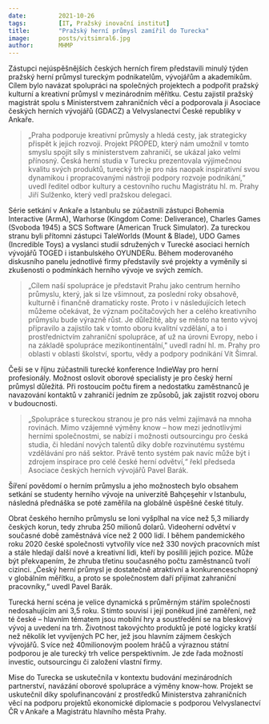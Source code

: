 ```yaml
---
date:         2021-10-26
tags:         [IT, Pražský inovační institut]
title:        "Pražský herní průmysl zamířil do Turecka"
image: 	      posts/vitsimral6.jpg
author:       MHMP
---
```


Zástupci nejúspěšnějších českých herních firem představili minulý týden pražský herní průmysl tureckým podnikatelům, vývojářům a akademikům. Cílem bylo navázat spolupráci na společných projektech a podpořit pražský kulturní a kreativní průmysl v mezinárodním měřítku. Cestu zajistil pražský magistrát spolu s Ministerstvem zahraničních věcí a podporovala ji Asociace českých herních vývojářů (GDACZ) a Velvyslanectví České republiky v Ankaře.

> „Praha podporuje kreativní průmysly a hledá cesty, jak strategicky přispět k jejich rozvoji. Projekt PROPED, který nám umožnil v tomto smyslu spojit síly s ministerstvem zahraničí, se ukázal jako velmi přínosný. Česká herní studia v Turecku prezentovala výjimečnou kvalitu svých produktů, turecký trh je pro nás naopak inspirativní svou dynamikou i propracovanými nástroji podpory rozvoje podnikání,“ uvedl ředitel odbor kultury a cestovního ruchu Magistrátu hl. m. Prahy Jiří Sulženko, který vedl pražskou delegaci.

Série setkání v Ankaře a Istanbulu se zúčastnili zástupci Bohemia Interactive (ArmA), Warhorse (Kingdom Come: Deliverance), Charles Games (Svoboda 1945) a SCS Software (American Truck Simulator).  Za tureckou stranu byli přítomni zástupci TaleWorlds (Mount & Blade), UDO Games (Incredible Toys) a vyslanci studií sdružených v Turecké asociaci herních vývojářů TOGED i istanbulského OYUNDERu. Během moderovaného diskusního panelu jednotlivé firmy představily své projekty a vyměnily si zkušenosti o podmínkách herního vývoje ve svých zemích.

> „Cílem naší spolupráce je představit Prahu jako centrum herního průmyslu, který, jak si lze všimnout, za poslední roky obsahově, kulturně i finančně dramaticky roste. Proto i v následujících letech můžeme očekávat, že význam počítačových her a celého kreativního průmyslu bude výrazně růst. Je důležité, aby se město na tento vývoj připravilo a zajistilo tak v tomto oboru kvalitní vzdělání, a to i prostřednictvím zahraniční spolupráce, ať už na úrovni Evropy, nebo i na základě spolupráce mezikontinentální," uvedl radní hl. m. Prahy pro oblasti v oblasti školství, sportu, vědy a podpory podnikání Vít Šimral.

Češi se v říjnu zúčastnili turecké konference IndieWay pro herní profesionály. Možnost oslovit oborové specialisty je pro český herní průmysl důležitá. Při rostoucím počtu firem a nedostatku zaměstnanců je navazování kontaktů v zahraničí jedním ze způsobů, jak zajistit rozvoj oboru v budoucnosti. 

> „Spolupráce s tureckou stranou je pro nás velmi zajímavá na mnoha rovinách. Mimo vzájemné výměny know – how mezi jednotlivými herními společnostmi, se nabízí i možnosti outsourcingu pro česká studia, či hledání nových talentů díky dobře rozvinutému systému vzdělávání pro náš sektor. Právě tento systém pak navíc může být i zdrojem inspirace pro celé české herní odvětví,“ řekl předseda Asociace českých herních vývojářů Pavel Barák.

Šíření povědomí o herním průmyslu a jeho možnostech bylo obsahem setkání se studenty herního vývoje na univerzitě Bahçeşehir v Istanbulu, následná přednáška se poté zaměřila na globálně úspěšné české tituly.

Obrat českého herního průmyslu se loni vyšplhal na více než 5,3 miliardy českých korun, tedy zhruba 250 milionů dolarů. Videoherní odvětví v současné době zaměstnává více než 2 000 lidí. I během pandemického roku 2020 české společnosti vytvořily více než 330 nových pracovních míst a stále hledají další nové a kreativní lidi, kteří by posílili jejich pozice. Může být překvapením, že zhruba třetinu současného počtu zaměstnanců tvoří cizinci. „Český herní průmysl je dostatečně atraktivní a konkurenceschopný v globálním měřítku, a proto se společnostem daří přijímat zahraniční pracovníky,“ uvedl Pavel Barák.

Turecká herní scéna je velice dynamická s průměrným stářím společnosti nedosahujícím ani 3,5 roku. S tímto souvisí i její poněkud jiné zaměření, než té české – hlavním tématem jsou mobilní hry a soustředění se na bleskový vývoj a uvedení na trh. Životnost takovýchto produktů je poté logicky kratší než několik let vyvíjených PC her, jež jsou hlavním zájmem českých vývojářů. S více než 40milionovým poolem hráčů a výraznou státní podporou je ale turecký trh velice perspektivním. Je zde řada možností investic, outsourcingu či založení vlastní firmy. 

Mise do Turecka se uskutečnila v kontextu budování mezinárodních partnerství, navázání oborové spolupráce a výměny know-how. Projekt se uskutečnil díky spolufinancování z prostředků Ministerstva zahraničních věcí na podporu projektů ekonomické diplomacie s podporou Velvyslanectví ČR v Ankaře a Magistrátu hlavního města Prahy.


